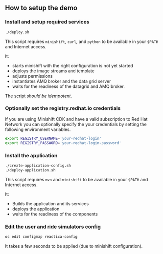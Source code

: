 ## How to setup the demo


### Install and setup required services

```bash
./deploy.sh
```

This script requires `minishift`, `curl`, and `python` to be available in your `$PATH` and Internet access.

It:

* starts minishift with the right configuration is not yet started
* deploys the image streams and template
* adjusts permissions
* instantiates AMQ broker and the data grid server
* waits for the readiness of the datagrid and AMQ broker.

The script _should be idempotent_.

### Optionally set the registry.redhat.io credentials

If you are using Minishift CDK and have a valid subscription to Red Hat Network you can optionally specify the your credentials by setting the following environment variables.

```bash
export REGISTRY_USERNAME='your-redhat-login'
export REGISTRY_PASSWORD='your-redhat-login-password'
```

### Install the application

```bash
./create-application-config.sh
./deploy-application.sh
```

This script requires `mvn` and `minishift` to be available in your `$PATH` and Internet access.

It:

* Builds the application and its services
* deploys the application
* waits for the readiness of the components

### Edit the user and ride simulators config

```bash
oc edit configmap reactica-config
```

It takes a few seconds to be applied (due to minishift configuration).
